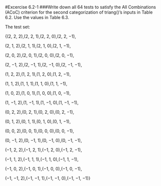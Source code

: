 #Excercise 6.2-1
###Write down all 64 tests to satisfy the All Combinations (ACoC) criterion for the second categorization of triang()’s inputs in Table 6.2. Use the values in Table 6.3.

The test set:

{(2, 2, 2),(2, 2, 1),(2, 2, 0),(2, 2, −1),

(2, 1, 2),(2, 1, 1),(2, 1, 0),(2, 1, −1),

(2, 0, 2),(2, 0, 1),(2, 0, 0),(2, 0, −1),

(2, −1, 2),(2, −1, 1),(2, −1, 0),(2, −1, −1),

(1, 2, 2),(1, 2, 1),(1, 2, 0),(1, 2, −1),

(1, 1, 2),(1, 1, 1),(1, 1, 0),(1, 1, −1),

(1, 0, 2),(1, 0, 1),(1, 0, 0),(1, 0, −1),

(1, −1, 2),(1, −1, 1),(1, −1, 0),(1, −1, −1),

(0, 2, 2),(0, 2, 1),(0, 2, 0),(0, 2, −1),

(0, 1, 2),(0, 1, 1),(0, 1, 0),(0, 1, −1),

(0, 0, 2),(0, 0, 1),(0, 0, 0),(0, 0, −1),

(0, −1, 2),(0, −1, 1),(0, −1, 0),(0, −1, −1),

(−1, 2, 2),(−1, 2, 1),(−1, 2, 0),(−1, 2, −1),

(−1, 1, 2),(−1, 1, 1),(−1, 1, 0),(−1, 1, −1),

(−1, 0, 2),(−1, 0, 1),(−1, 0, 0),(−1, 0, −1),

(−1, −1, 2),(−1, −1, 1),(−1, −1, 0),(−1, −1, −1)}